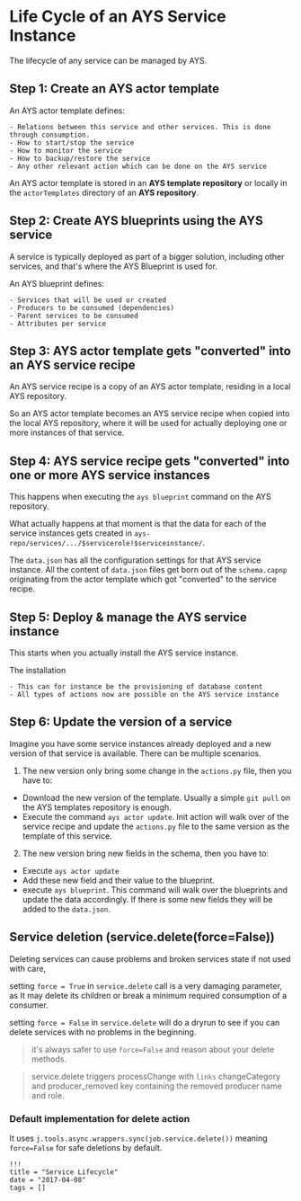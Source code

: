 # Life Cycle of an AYS Service Instance

The lifecycle of any service can be managed by AYS.

## Step 1: Create an AYS actor template

An AYS actor template defines:

```
- Relations between this service and other services. This is done through consumption.
- How to start/stop the service
- How to monitor the service
- How to backup/restore the service
- Any other relevant action which can be done on the AYS service
```

An AYS actor template is stored in an **AYS template repository** or locally in the `actorTemplates` directory of an **AYS repository**.

## Step 2: Create AYS blueprints using the AYS service

A service is typically deployed as part of a bigger solution, including other services, and that's where the AYS Blueprint is used for.

An AYS blueprint defines:

```
- Services that will be used or created
- Producers to be consumed (dependencies)
- Parent services to be consumed
- Attributes per service
```

## Step 3: AYS actor template gets "converted" into an AYS service recipe

An AYS service recipe is a copy of an AYS actor template, residing in a local AYS repository.

So an AYS actor template becomes an AYS service recipe when copied into the local AYS repository, where it will be used for actually deploying one or more instances of that service.

## Step 4: AYS service recipe gets "converted" into one or more AYS service instances

This happens when executing the `ays blueprint` command on the AYS repository.

What actually happens at that moment is that the data for each of the service instances gets created in `ays-repo/services/.../$servicerole!$serviceinstance/`.

The `data.json` has all the configuration settings for that AYS service instance. All the content of  `data.json` files get born out of the `schema.capnp` originating from the actor template which got "converted" to the service recipe.

## Step 5: Deploy & manage the AYS service instance

This starts when you actually install the AYS service instance.

The installation

```
- This can for instance be the provisioning of database content
- All types of actions now are possible on the AYS service instance
```

## Step 6: Update the version of a service

Imagine you have some service instances already deployed and a new version of that service is available. There can be multiple scenarios.

1. The new version only bring some change in the `actions.py` file, then you have to:

  - Download the new version of the template. Usually a simple `git pull` on the AYS templates repository is enough.
  - Execute the command `ays actor update`. Init action will walk over of the service recipe and update the `actions.py` file to the same version as the template of this service.

2. The new version bring new fields in the schema, then you have to:

  - Execute `ays actor update` 
  - Add these new field and their value to the blueprint.
  - execute `ays blueprint`. This command will walk over the blueprints and update the data accordingly. If there is some new fields they will be added to the `data.json`.


## Service deletion (service.delete(force=False))
Deleting services can cause problems and broken services state if not used with care, 

setting `force = True` in `service.delete` call
is a very damaging parameter, as It may delete its children or break a minimum required consumption of a consumer. 

setting `force = False` in `service.delete` will do a dryrun to see if you can delete services with no problems in the beginning. 

> it's always safer to use `force=False` and reason about your delete methods.

> service.delete triggers processChange with `links` changeCategory and producer_removed key containing the removed producer name and role.
### Default implementation for delete action
It uses `j.tools.async.wrappers.sync(job.service.delete())` meaning `force=False` for safe deletions by default.

```
!!!
title = "Service Lifecycle"
date = "2017-04-08"
tags = []
```
